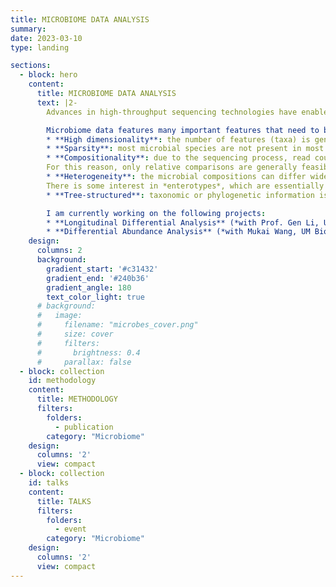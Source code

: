 ```yaml
---
title: MICROBIOME DATA ANALYSIS
summary: 
date: 2023-03-10
type: landing

sections: 
  - block: hero
    content:
      title: MICROBIOME DATA ANALYSIS
      text: |2-
        Advances in high-throughput sequencing technologies have enabled the study of the human microbiome, which is the collection of microorganisms that live in and on the human body. The microbiome is a key component of human health and disease; many recent works have shown that the microbiome is associated with a wide range of diseases and conditions, including obesity, diabetes, and cancer.

        Microbiome data features many important features that need to be accounted for:
        * **High dimensionality**: the number of features (taxa) is generally much larger than the number of samples.
        * **Sparsity**: most microbial species are not present in most individuals (zero-inflation).
        * **Compositionality**: due to the sequencing process, read count varies between samples and is not directly comparable between taxa. 
        For this reason, only relative comparisons are generally feasible, though some methods have been proposed to overcome this issue.
        * **Heterogeneity**: the microbial compositions can differ widely between individuals or body sites, making direct comparison often difficult.
        There is some interest in *enterotypes*, which are essentially clusters of individuals with similar microbial compositions.
        * **Tree-structured**: taxonomic or phylogenetic information is often available in addition to the abundance data, and there is often of interest or necessity in analyzing the composition in relation to the tree structure.

        I am currently working on the following projects:
        * **Longitudinal Differential Analysis** (*with Prof. Gen Li, UM Biostatistics, and Prof. Ji Zhu, UM Statistics*): the goal is to identify time points or intervals where microbial composition differs between conditions. This work is motivated by an application to oral cancer progression in relation to the oral microbiome and a tumor-supressor gene in collaboration with *Dr Nisha D'Silva* (UM Periodontics and Oral Medicine) and her team. 
        * **Differential Abundance Analysis** (*with Mukai Wang, UM Biostatistics, Prof. Gen Li, UM Biostatistics, and Prof. Hui Jiang, UM Biotatistics*): the goal is to identify taxa that are differentially abundant between conditions with particular care to account for zero-inflation, compositionality and distributional robustness.
    design:
      columns: 2
      background:
        gradient_start: '#c31432'
        gradient_end: '#240b36'
        gradient_angle: 180
        text_color_light: true
      # background:
      #   image:
      #     filename: "microbes_cover.png"
      #     size: cover
      #     filters:
      #       brightness: 0.4
      #     parallax: false
  - block: collection
    id: methodology
    content:
      title: METHODOLOGY
      filters:
        folders: 
          - publication
        category: "Microbiome"
    design:
      columns: '2'
      view: compact
  - block: collection
    id: talks
    content:
      title: TALKS
      filters:
        folders: 
          - event
        category: "Microbiome"
    design:
      columns: '2'
      view: compact
---
```


